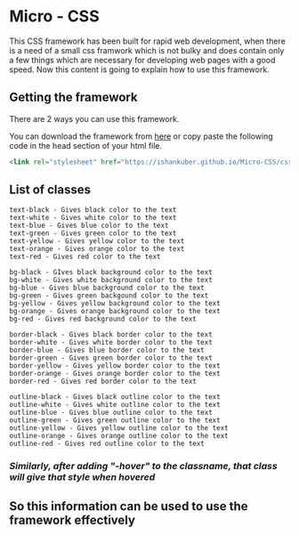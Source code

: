 # Micro - CSS

This CSS framework has been built for rapid web development, when there is a need of a small css framwork which is not bulky and does contain only a few things which are necessary for developing web pages with a good speed. Now this content is going to explain how to use this framework.

## Getting the framework

There are 2 ways you can use this framework.

You can download the framework from [here](./css/micro.css) or copy paste the following code in the head section of your html file.
```html
<link rel="stylesheet" href="https://ishankuber.github.io/Micro-CSS/css/micro.css">
```

## List of classes

```
text-black - Gives black color to the text
text-white - Gives white color to the text
text-blue - Gives blue color to the text
text-green - Gives green color to the text
text-yellow - Gives yellow color to the text
text-orange - Gives orange color to the text
text-red - Gives red color to the text
```
```
bg-black - GIves black background color to the text
bg-white - Gives white background color to the text
bg-blue - Gives blue background color to the text
bg-green - Gives green backgound color to the text
bg-yellow - Gives yellow background color to the text
bg-orange - Gives orange background color to the text
bg-red - Gives red background color to the text
```
```
border-black - Gives black border color to the text
border-white - Gives white border color to the text
border-blue - Gives blue border color to the text
border-green - Gives green border color to the text
border-yellow - Gives yellow border color to the text
border-orange - Gives orange border color to the text
border-red - Gives red border color to the text
```
```
outline-black - Gives black outline color to the text
outline-white - Gives white outline color to the text
outline-blue - Gives blue outline color to the text
outline-green - Gives green outline color to the text
outline-yellow - Gives yellow outline color to the text
outline-orange - Gives orange outline color to the text
outline-red - Gives red outline color to the text
```
### _Similarly, after adding "-hover" to the classname, that class will give that style when hovered_

## So this information can be used to use the framework effectively